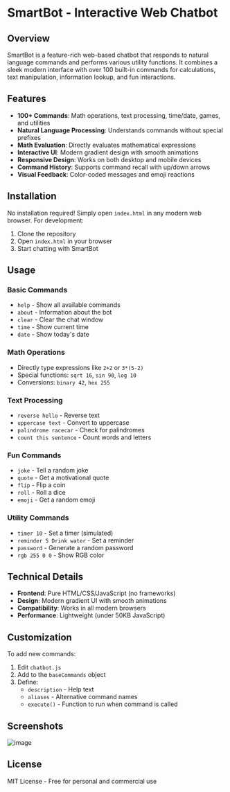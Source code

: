 # SmartBot - Interactive Web Chatbot

## Overview
SmartBot is a feature-rich web-based chatbot that responds to natural language commands and performs various utility functions. It combines a sleek modern interface with over 100 built-in commands for calculations, text manipulation, information lookup, and fun interactions.

## Features
- **100+ Commands**: Math operations, text processing, time/date, games, and utilities
- **Natural Language Processing**: Understands commands without special prefixes
- **Math Evaluation**: Directly evaluates mathematical expressions
- **Interactive UI**: Modern gradient design with smooth animations
- **Responsive Design**: Works on both desktop and mobile devices
- **Command History**: Supports command recall with up/down arrows
- **Visual Feedback**: Color-coded messages and emoji reactions

## Installation
No installation required! Simply open `index.html` in any modern web browser.
For development:
1. Clone the repository
2. Open `index.html` in your browser
3. Start chatting with SmartBot

## Usage
### Basic Commands
- `help` - Show all available commands
- `about` - Information about the bot
- `clear` - Clear the chat window
- `time` - Show current time
- `date` - Show today's date

### Math Operations
- Directly type expressions like `2+2` or `3*(5-2)`
- Special functions: `sqrt 16`, `sin 90`, `log 10`
- Conversions: `binary 42`, `hex 255`

### Text Processing
- `reverse hello` - Reverse text
- `uppercase text` - Convert to uppercase
- `palindrome racecar` - Check for palindromes
- `count this sentence` - Count words and letters

### Fun Commands
- `joke` - Tell a random joke
- `quote` - Get a motivational quote
- `flip` - Flip a coin
- `roll` - Roll a dice
- `emoji` - Get a random emoji

### Utility Commands
- `timer 10` - Set a timer (simulated)
- `reminder 5 Drink water` - Set a reminder
- `password` - Generate a random password
- `rgb 255 0 0` - Show RGB color

## Technical Details
- **Frontend**: Pure HTML/CSS/JavaScript (no frameworks)
- **Design**: Modern gradient UI with smooth animations
- **Compatibility**: Works in all modern browsers
- **Performance**: Lightweight (under 50KB JavaScript)

## Customization
To add new commands:
1. Edit `chatbot.js`
2. Add to the `baseCommands` object
3. Define:
   - `description` - Help text
   - `aliases` - Alternative command names
   - `execute()` - Function to run when command is called

## Screenshots
![image](https://github.com/user-attachments/assets/56394668-b9cf-4a7e-99f7-90b3c86b091d)

## License
MIT License - Free for personal and commercial use
